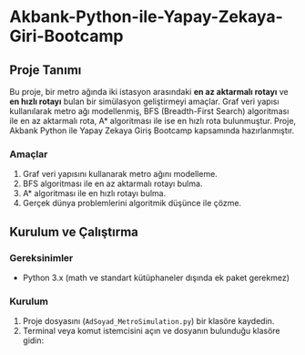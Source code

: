 # Akbank-Python-ile-Yapay-Zekaya-Giri-Bootcamp

## Proje Tanımı
Bu proje, bir metro ağında iki istasyon arasındaki **en az aktarmalı rotayı** ve **en hızlı rotayı** bulan bir simülasyon geliştirmeyi amaçlar. Graf veri yapısı kullanılarak metro ağı modellenmiş, BFS (Breadth-First Search) algoritması ile en az aktarmalı rota, A* algoritması ile ise en hızlı rota bulunmuştur. Proje, Akbank Python ile Yapay Zekaya Giriş Bootcamp kapsamında hazırlanmıştır.

### Amaçlar
1. Graf veri yapısını kullanarak metro ağını modelleme.
2. BFS algoritması ile en az aktarmalı rotayı bulma.
3. A* algoritması ile en hızlı rotayı bulma.
4. Gerçek dünya problemlerini algoritmik düşünce ile çözme.

## Kurulum ve Çalıştırma
### Gereksinimler
- Python 3.x (math ve standart kütüphaneler dışında ek paket gerekmez)

### Kurulum
1. Proje dosyasını (`AdSoyad_MetroSimulation.py`) bir klasöre kaydedin.
2. Terminal veya komut istemcisini açın ve dosyanın bulunduğu klasöre gidin:
